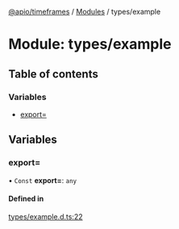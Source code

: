 [@apio/timeframes](../README.md) / [Modules](../modules.md) / types/example

# Module: types/example

## Table of contents

### Variables

- [export&#x3D;](types_example.md#export&#x3D;)

## Variables

### export&#x3D;

• `Const` **export=**: `any`

#### Defined in

[types/example.d.ts:22](https://github.com/fatmatto/timeframes/blob/497de10/src/types/example.d.ts#L22)
